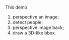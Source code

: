 This demo
1. perspective an image;
2. detect people;
3. perspective image back;
4. draw a 3D-like bbox.